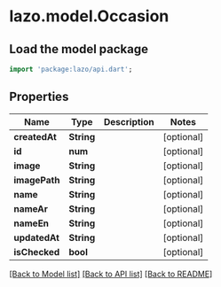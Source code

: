 # lazo.model.Occasion

## Load the model package
```dart
import 'package:lazo/api.dart';
```

## Properties
Name | Type | Description | Notes
------------ | ------------- | ------------- | -------------
**createdAt** | **String** |  | [optional] 
**id** | **num** |  | [optional] 
**image** | **String** |  | [optional] 
**imagePath** | **String** |  | [optional] 
**name** | **String** |  | [optional] 
**nameAr** | **String** |  | [optional] 
**nameEn** | **String** |  | [optional] 
**updatedAt** | **String** |  | [optional] 
**isChecked** | **bool** |  | [optional] 

[[Back to Model list]](../README.md#documentation-for-models) [[Back to API list]](../README.md#documentation-for-api-endpoints) [[Back to README]](../README.md)


